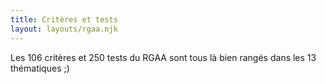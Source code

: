 ```yaml
---
title: Critères et tests
layout: layouts/rgaa.njk
---
```


Les 106 critères et 250 tests du RGAA sont tous là bien rangés dans les 13 thématiques ;)
